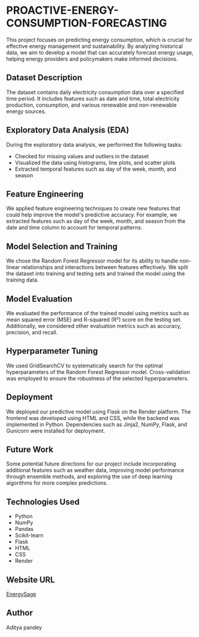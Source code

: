 # PROACTIVE-ENERGY-CONSUMPTION-FORECASTING


This project focuses on predicting  energy consumption, which is crucial for effective energy management and sustainability. By analyzing historical data, we aim to develop a model that can accurately forecast energy usage, helping energy providers and policymakers make informed decisions.

## Dataset Description

The dataset contains daily electricity consumption data over a specified time period. It includes features such as date and time, total electricity production, consumption, and various renewable and non-renewable energy sources.

## Exploratory Data Analysis (EDA)

During the exploratory data analysis, we performed the following tasks:
- Checked for missing values and outliers in the dataset
- Visualized the data using histograms, line plots, and scatter plots
- Extracted temporal features such as day of the week, month, and season

## Feature Engineering

We applied feature engineering techniques to create new features that could help improve the model's predictive accuracy. For example, we extracted features such as day of the week, month, and season from the date and time column to account for temporal patterns.

## Model Selection and Training

We chose the Random Forest Regressor model for its ability to handle non-linear relationships and interactions between features effectively. We split the dataset into training and testing sets and trained the model using the training data.

## Model Evaluation

We evaluated the performance of the trained model using metrics such as mean squared error (MSE) and R-squared (R²) score on the testing set. Additionally, we considered other evaluation metrics such as accuracy, precision, and recall.

## Hyperparameter Tuning

We used GridSearchCV to systematically search for the optimal hyperparameters of the Random Forest Regressor model. Cross-validation was employed to ensure the robustness of the selected hyperparameters.

## Deployment

We deployed our predictive model using Flask on the Render platform. The frontend was developed using HTML and CSS, while the backend was implemented in Python. Dependencies such as Jinja2, NumPy, Flask, and Gunicorn were installed for deployment.

## Future Work

Some potential future directions for our project include incorporating additional features such as weather data, improving model performance through ensemble methods, and exploring the use of deep learning algorithms for more complex predictions.

## Technologies Used

- Python
- NumPy
- Pandas
- Scikit-learn
- Flask
- HTML
- CSS
- Render

## Website URL

[EnergySage](www.energysage4.onrender.com)

## Author

Aditya pandey

